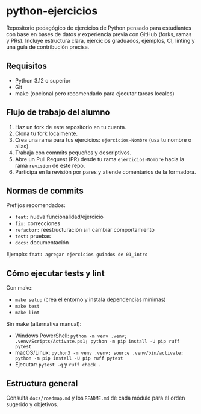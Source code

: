 # python-ejercicios

Repositorio pedagógico de ejercicios de Python pensado para estudiantes con base en bases de datos y experiencia previa con GitHub (forks, ramas y PRs). Incluye estructura clara, ejercicios graduados, ejemplos, CI, linting y una guía de contribución precisa.

## Requisitos
- Python 3.12 o superior
- Git
- make (opcional pero recomendado para ejecutar tareas locales)

## Flujo de trabajo del alumno
1. Haz un fork de este repositorio en tu cuenta.
2. Clona tu fork localmente.
3. Crea una rama para tus ejercicios: `ejercicios-Nombre` (usa tu nombre o alias).
4. Trabaja con commits pequeños y descriptivos.
5. Abre un Pull Request (PR) desde tu rama `ejercicios-Nombre` hacia la rama `revision` de este repo.
6. Participa en la revisión por pares y atiende comentarios de la formadora.

## Normas de commits
Prefijos recomendados:
- `feat:` nueva funcionalidad/ejercicio
- `fix:` correcciones
- `refactor:` reestructuración sin cambiar comportamiento
- `test:` pruebas
- `docs:` documentación

Ejemplo: `feat: agregar ejercicios guiados de 01_intro`

## Cómo ejecutar tests y lint
Con make:
- `make setup` (crea el entorno y instala dependencias mínimas)
- `make test`
- `make lint`

Sin make (alternativa manual):
 - Windows PowerShell: `python -m venv .venv; .venv/Scripts/Activate.ps1; python -m pip install -U pip ruff pytest`
- macOS/Linux: `python3 -m venv .venv; source .venv/bin/activate; python -m pip install -U pip ruff pytest`
- Ejecutar: `pytest -q` y `ruff check .`

## Estructura general
Consulta `docs/roadmap.md` y los `README.md` de cada módulo para el orden sugerido y objetivos.
